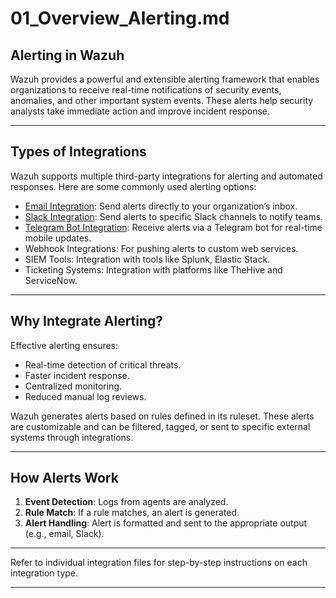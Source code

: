 # 01\_Overview\_Alerting.md

## Alerting in Wazuh

Wazuh provides a powerful and extensible alerting framework that enables organizations to receive real-time notifications of security events, anomalies, and other important system events. These alerts help security analysts take immediate action and improve incident response.

---

## Types of Integrations

Wazuh supports multiple third-party integrations for alerting and automated responses. Here are some commonly used alerting options:

* [Email Integration](02_email_integration.md): Send alerts directly to your organization’s inbox.
* [Slack Integration](03_slack_integration.md): Send alerts to specific Slack channels to notify teams.
* [Telegram Bot Integration](04_telegram_integration.md): Receive alerts via a Telegram bot for real-time mobile updates.
* Webhook Integrations: For pushing alerts to custom web services.
* SIEM Tools: Integration with tools like Splunk, Elastic Stack.
* Ticketing Systems: Integration with platforms like TheHive and ServiceNow.

---

## Why Integrate Alerting?

Effective alerting ensures:

* Real-time detection of critical threats.
* Faster incident response.
* Centralized monitoring.
* Reduced manual log reviews.

Wazuh generates alerts based on rules defined in its ruleset. These alerts are customizable and can be filtered, tagged, or sent to specific external systems through integrations.

---

## How Alerts Work

1. **Event Detection**: Logs from agents are analyzed.
2. **Rule Match**: If a rule matches, an alert is generated.
3. **Alert Handling**: Alert is formatted and sent to the appropriate output (e.g., email, Slack).

---

Refer to individual integration files for step-by-step instructions on each integration type.

---

